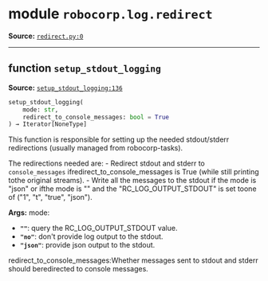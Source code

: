 <!-- markdownlint-disable -->

# module `robocorp.log.redirect`

**Source:** [`redirect.py:0`](https://github.com/robocorp/robocorp/tree/master/log/src/robocorp/log/redirect.py#L0)

______________________________________________________________________

## function `setup_stdout_logging`

**Source:** [`setup_stdout_logging:136`](https://github.com/robocorp/robocorp/tree/master/log/robocorp/log/redirect/setup_stdout_logging#L136)

```python
setup_stdout_logging(
    mode: str,
    redirect_to_console_messages: bool = True
) → Iterator[NoneType]
```

This function is responsible for setting up the needed stdout/stderr redirections (usually managed from robocorp-tasks).

The redirections needed are:
\- Redirect stdout and stderr to `console_messages` ifredirect_to_console_messages is True (while still printing tothe original streams).
\- Write all the messages to the stdout if the mode is "json" or ifthe mode is "" and the "RC_LOG_OUTPUT_STDOUT" is set toone of ("1", "t", "true", "json").

**Args:**
mode:

- <b>`""`</b>:  query the RC_LOG_OUTPUT_STDOUT value.
- <b>`"no"`</b>:  don't provide log output to the stdout.
- <b>`"json"`</b>:  provide json output to the stdout.

redirect_to_console_messages:Whether messages sent to stdout and stderr should beredirected to console messages.
